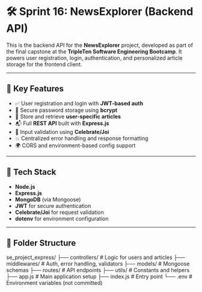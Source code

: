 # 🛠️ Sprint 16: NewsExplorer (Backend API)

This is the backend API for the **NewsExplorer** project, developed as part of the final capstone at the **TripleTen Software Engineering Bootcamp**. It powers user registration, login, authentication, and personalized article storage for the frontend client.

---

## 📌 Key Features

- ✅ User registration and login with **JWT-based auth**
- 🔐 Secure password storage using **bcrypt**
- 📄 Store and retrieve **user-specific articles**
- 📬 Full **REST API** built with **Express.js**
- 🧪 Input validation using **Celebrate/Joi**
- 💥 Centralized error handling and response formatting
- 🌍 CORS and environment-based config support

---

## 🔧 Tech Stack

- **Node.js**
- **Express.js**
- **MongoDB** (via Mongoose)
- **JWT** for secure authentication
- **Celebrate/Joi** for request validation
- **dotenv** for environment configuration

---

## 📁 Folder Structure

se_project_express/
├── controllers/ # Logic for users and articles
├── middlewares/ # Auth, error handling, validators
├── models/ # Mongoose schemas
├── routes/ # API endpoints
├── utils/ # Constants and helpers
├── app.js # Main application setup
├── index.js # Entry point
└── .env # Environment variables (not committed)
